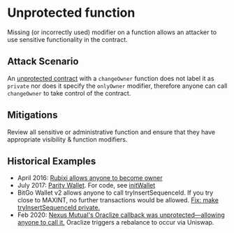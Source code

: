 # Unprotected function

Missing (or incorrectly used) modifier on a function allows an attacker to use sensitive functionality in the contract.

## Attack Scenario

An [unprotected contract](Unprotected.sol) with a `changeOwner` function does not label it as `private` nor does it specify the `onlyOwner` modifier, therefore anyone can call `changeOwner` to take control of the contract.

## Mitigations

Review all sensitive or administrative function and ensure that they have appropriate visibility & function modifiers.

## Historical Examples
- April 2016: [Rubixi allows anyone to become owner](https://etherscan.io/address/0xe82719202e5965Cf5D9B6673B7503a3b92DE20be#code)
- July 2017: [Parity Wallet](https://blog.zeppelin.solutions/on-the-parity-wallet-multisig-hack-405a8c12e8f7). For code, see [initWallet](WalletLibrary_source_code/WalletLibrary.sol)
- BitGo Wallet v2 allows anyone to call tryInsertSequenceId. If you try close to MAXINT, no further transactions would be allowed. [Fix: make tryInsertSequenceId private.](https://github.com/BitGo/eth-multisig-v2/commit/8042188f08c879e06f097ae55c140e0aa7baaff8#diff-b498cc6fd64f83803c260abd8de0a8f5)
- Feb 2020: [Nexus Mutual's Oraclize callback was unprotected—allowing anyone to call it.](https://medium.com/nexus-mutual/responsible-vulnerability-disclosure-ece3fe3bcefa) Oraclize triggers a rebalance to occur via Uniswap.
